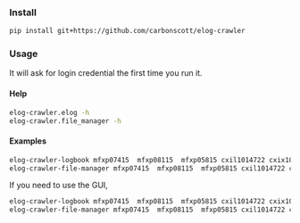 ### Install

```bash
pip install git+https://github.com/carbonscott/elog-crawler
```


### Usage

It will ask for login credential the first time you run it.

#### Help

```bash
elog-crawler.elog -h
elog-crawler.file_manager -h
```

#### Examples

```bash
elog-crawler-logbook mfxp07415  mfxp08115  mfxp05815 cxil1014722 cxix1008522 cxil1025322
elog-crawler-file-manager mfxp07415  mfxp08115  mfxp05815 cxil1014722 cxix1008522 cxil1025322
```

If you need to use the GUI, 

```bash
elog-crawler-logbook mfxp07415  mfxp08115  mfxp05815 cxil1014722 cxix1008522 cxil1025322 --gui
elog-crawler-file-manager mfxp07415  mfxp08115  mfxp05815 cxil1014722 cxix1008522 cxil1025322 --gui
```
